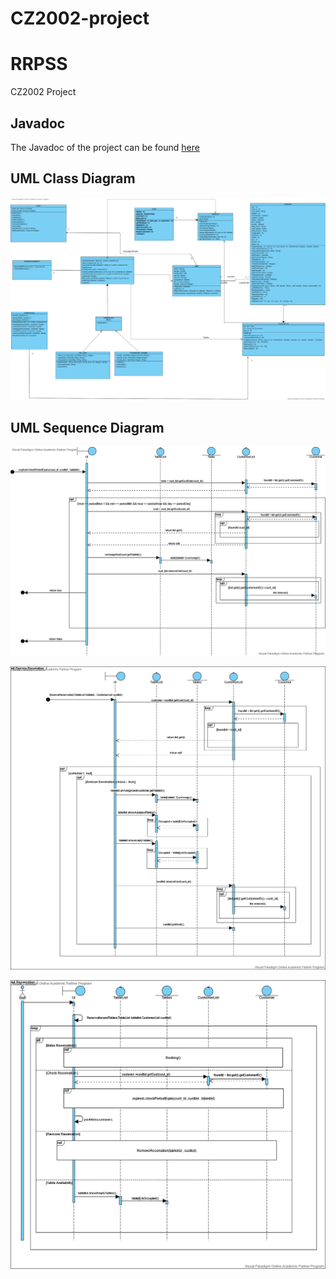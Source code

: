 # CZ2002-project
# RRPSS
CZ2002 Project

## Javadoc
The Javadoc of the project can be found [here](https://myattt.github.io/CZ2002-Project/javadoc/package-summary.html)

## UML Class Diagram
![RRPSS UML Class Diagram](https://github.com/myattt/CZ2002-Project/blob/main/images/Class%20Diagram.png)



## UML Sequence Diagram
![PeriodExpiry](https://github.com/myattt/CZ2002-Project/blob/main/images/PeriodExpiry%20Sequence.png)

![Remove Reservation](https://github.com/myattt/CZ2002-Project/blob/main/images/Remove%20Reservation.png)

![Check Reserved Booking](https://github.com/myattt/CZ2002-Project/blob/main/images/Check_Reserved%20Booking.png)
